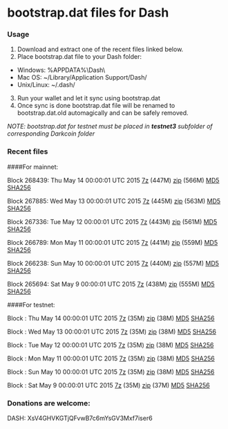 # bootstrap.dat files for Dash

### Usage

1. Download and extract one of the recent files linked below.
2. Place bootstrap.dat file to your Dash folder:
 - Windows: %APPDATA%\Dash\
 - Mac OS: ~/Library/Application Support/Dash/
 - Unix/Linux: ~/.dash/
3. Run your wallet and let it sync using bootstrap.dat
4. Once sync is done bootstrap.dat file will be renamed to bootstrap.dat.old automagically and can be safely removed.

_NOTE: bootstrap.dat for testnet must be placed in **testnet3** subfolder of corresponding Darkcoin folder_

### Recent files

####For mainnet:

Block 268439: Thu May 14 00:00:01 UTC 2015 [7z](https://transfer.sh/5Bfsv/bootstrap.dat.20150514.7z) (447M) [zip](https://transfer.sh/k41J7/bootstrap.dat.20150514.zip) (566M) [MD5](https://transfer.sh/cwqkJ/md5.txt) [SHA256](https://transfer.sh/ZyREf/sha256.txt)

Block 267885: Wed May 13 00:00:01 UTC 2015 [7z](https://transfer.sh/15S0u8/bootstrap.dat.20150513.7z) (445M) [zip](https://transfer.sh/FxAjK/bootstrap.dat.20150513.zip) (563M) [MD5](https://transfer.sh/16cuRm/md5.txt) [SHA256](https://transfer.sh/8QlEJ/sha256.txt)

Block 267336: Tue May 12 00:00:01 UTC 2015 [7z](https://transfer.sh/7xDEU/bootstrap.dat.20150512.7z) (443M) [zip](https://transfer.sh/19a0T4/bootstrap.dat.20150512.zip) (561M) [MD5](https://transfer.sh/1bC45Y/md5.txt) [SHA256](https://transfer.sh/sk2Lz/sha256.txt)

Block 266789: Mon May 11 00:00:01 UTC 2015 [7z](https://transfer.sh/IYAd1/bootstrap.dat.20150511.7z) (441M) [zip](https://transfer.sh/KV15O/bootstrap.dat.20150511.zip) (559M) [MD5](https://transfer.sh/MpO7P/md5.txt) [SHA256](https://transfer.sh/r8kgD/sha256.txt)

Block 266238: Sun May 10 00:00:01 UTC 2015 [7z](https://transfer.sh/4Crcr/bootstrap.dat.20150510.7z) (440M) [zip](https://transfer.sh/ZG5Pn/bootstrap.dat.20150510.zip) (557M) [MD5](https://transfer.sh/eSqGn/md5.txt) [SHA256](https://transfer.sh/a5ar6/sha256.txt)

Block 265694: Sat May  9 00:00:01 UTC 2015 [7z](https://transfer.sh/aUNmy/bootstrap.dat.20150509.7z) (438M) [zip](https://transfer.sh/CY0Kh/bootstrap.dat.20150509.zip) (555M) [MD5](https://transfer.sh/LcYw1/md5.txt) [SHA256](https://transfer.sh/xOR8c/sha256.txt)

####For testnet:

Block : Thu May 14 00:00:01 UTC 2015 [7z](https://transfer.sh/132M5o/bootstrap.dat.20150514.7z) (35M) [zip](https://transfer.sh/bAgMh/bootstrap.dat.20150514.zip) (38M) [MD5](https://transfer.sh/OEUwZ/md5.txt) [SHA256](https://transfer.sh/wc1Br/sha256.txt)

Block : Wed May 13 00:00:01 UTC 2015 [7z](https://transfer.sh/PkJVp/bootstrap.dat.20150513.7z) (35M) [zip](https://transfer.sh/6YV9T/bootstrap.dat.20150513.zip) (38M) [MD5](https://transfer.sh/nqauA/md5.txt) [SHA256](https://transfer.sh/vlLQk/sha256.txt)

Block : Tue May 12 00:00:01 UTC 2015 [7z](https://transfer.sh/91kLF/bootstrap.dat.20150512.7z) (35M) [zip](https://transfer.sh/o6VlT/bootstrap.dat.20150512.zip) (38M) [MD5](https://transfer.sh/lZUBE/md5.txt) [SHA256](https://transfer.sh/buRVm/sha256.txt)

Block : Mon May 11 00:00:01 UTC 2015 [7z](https://transfer.sh/5dHMN/bootstrap.dat.20150511.7z) (35M) [zip](https://transfer.sh/CzVEm/bootstrap.dat.20150511.zip) (38M) [MD5](https://transfer.sh/iTXxJ/md5.txt) [SHA256](https://transfer.sh/1bVZqd/sha256.txt)

Block : Sun May 10 00:00:01 UTC 2015 [7z](https://transfer.sh/1cXKP8/bootstrap.dat.20150510.7z) (35M) [zip](https://transfer.sh/MxzIR/bootstrap.dat.20150510.zip) (38M) [MD5](https://transfer.sh/9P3vf/md5.txt) [SHA256](https://transfer.sh/BCpLK/sha256.txt)

Block : Sat May  9 00:00:01 UTC 2015 [7z](https://transfer.sh/16ylvj/bootstrap.dat.20150509.7z) (35M) [zip](https://transfer.sh/F4Kk2/bootstrap.dat.20150509.zip) (37M) [MD5](https://transfer.sh/eJNVu/md5.txt) [SHA256](https://transfer.sh/1cmAJ1/sha256.txt)

### Donations are welcome:

DASH: XsV4GHVKGTjQFvwB7c6mYsGV3Mxf7iser6
